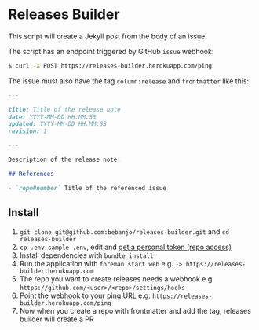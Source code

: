 # Releases Builder

This script will create a Jekyll post from the body of an issue. 

The script has an endpoint triggered by GitHub `issue` webhook:

```sh
$ curl -X POST https://releases-builder.herokuapp.com/ping
```

The issue must also have the tag `column:release` and `frontmatter` like this:

```md
---

title: Title of the release note
date: YYYY-MM-DD HH:MM:SS 
updated: YYYY-MM-DD HH:MM:SS
revision: 1

---

Description of the release note.

## References

- `repo#number` Title of the referenced issue
```

## Install

1. `git clone git@github.com:bebanjo/releases-builder.git` and `cd releases-builder`
2. `cp .env-sample .env`, edit and [get a personal token (repo access)](https://github.com/settings/tokens/new)
3. Install dependencies with `bundle install`
4. Run the application with `foreman start web` e.g. `-> https://releases-builder.herokuapp.com`
5. The repo you want to create releases needs a webhook e.g. `https://github.com/<user>/<repo>/settings/hooks`
6. Point the webhook to your ping URL e.g. `https://releases-builder.herokuapp.com/ping`
7. Now when you create a repo with frontmatter and add the tag, releases builder will create a PR
